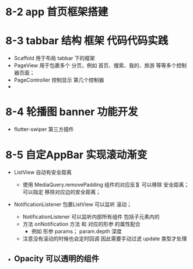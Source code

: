 


# 8-2 app 首页框架搭建

# 8-3 tabbar 结构 框架 代码代码实践

- Scaffold 用于布局 tabbar 下的框架 
- PageView 用于包裹多个 分页，例如 首页、搜索、我的、旅游 等等多个控制器页面；
- PageController 控制显示 第几个控制器
- 

# 8-4 轮播图 banner 功能开发

- flutter-swiper 第三方插件
  
# 8-5 自定AppBar 实现滚动渐变

- ListView 自动有安全距离
  - 使用 MediaQuery.removePadding 组件的对应反复 可以移除 安全距离；可以指定 移除对应边的安全距离；
- NotificationListener 包裹ListView 可以监听 滚动；
  - NotificationListener 可以监听内部所有组件 包括子元素内的
  - 方法 onNotification 方法 和 对应的形参 的属性配合
    - 例如 形参 params； param.depth 深度
  - 注意没有滚动的时候也会定时回调 因此需要手动过滤 update 类型才处理

- Opacity 可以透明的组件
  - 